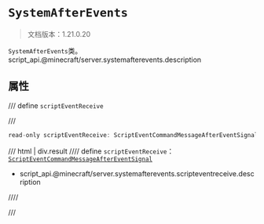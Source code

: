 # `SystemAfterEvents`

> 文档版本：1.21.0.20

`SystemAfterEvents`类。script_api.@minecraft/server.systemafterevents.description

## 属性

/// define
`scriptEventReceive`


///

```js
read-only scriptEventReceive: ScriptEventCommandMessageAfterEventSignal;
```

/// html | div.result
//// define
`scriptEventReceive`：[`ScriptEventCommandMessageAfterEventSignal`](./scripteventcommandmessageaftereventsignal.md)

- script_api.@minecraft/server.systemafterevents.scripteventreceive.description


////

///

